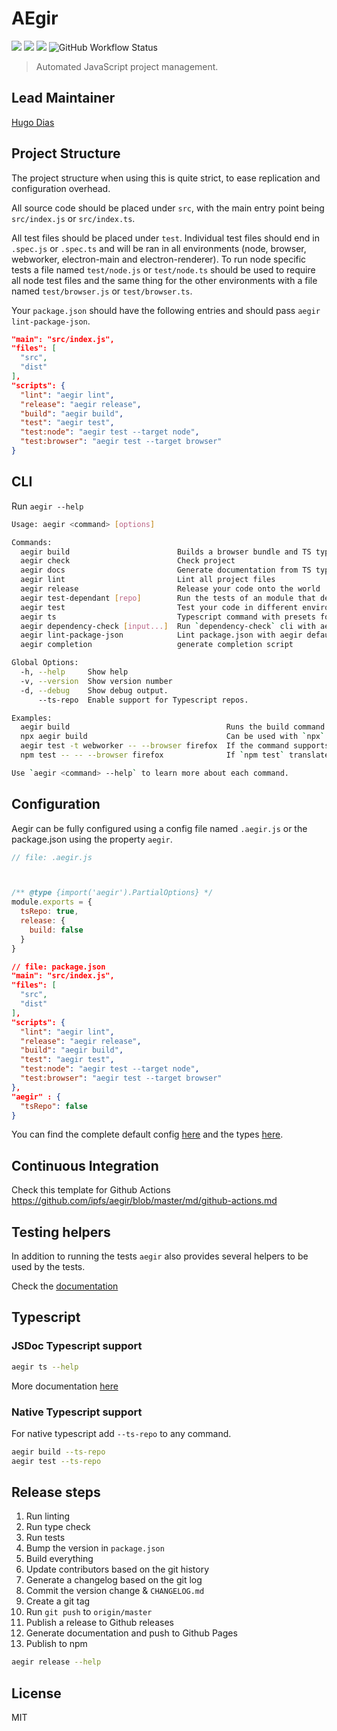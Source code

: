 # AEgir
[![](https://img.shields.io/badge/made%20by-Protocol%20Labs-blue.svg?style=flat-square)](https://protocol.ai)
[![](https://img.shields.io/badge/project-IPFS-blue.svg?style=flat-square)](https://ipfs.io/)
[![](https://img.shields.io/badge/freenode-%23ipfs-blue.svg?style=flat-square)](http://webchat.freenode.net/?channels=%23ipfs)
![GitHub Workflow Status](https://img.shields.io/github/workflow/status/ipfs/aegir/ci/master?style=flat-square)

> Automated JavaScript project management.

## Lead Maintainer

[Hugo Dias](https://github.com/hugomrdias)

## Project Structure

The project structure when using this is quite strict, to ease replication and configuration overhead.

All source code should be placed under `src`, with the main entry point being `src/index.js` or `src/index.ts`.

All test files should be placed under `test`. Individual test files should end in `.spec.js` or `.spec.ts` and will be ran in all environments (node, browser, webworker, electron-main and electron-renderer). To run node specific tests a file named `test/node.js` or `test/node.ts` should be used to require all node test files and the same thing for the other environments with a file named `test/browser.js` or `test/browser.ts`.

Your `package.json` should have the following entries and should pass `aegir lint-package-json`.

```json
"main": "src/index.js",
"files": [
  "src",
  "dist"
],
"scripts": {
  "lint": "aegir lint",
  "release": "aegir release",
  "build": "aegir build",
  "test": "aegir test",
  "test:node": "aegir test --target node",
  "test:browser": "aegir test --target browser"
}
```

## CLI

Run `aegir --help`

```bash
Usage: aegir <command> [options]

Commands:
  aegir build                        Builds a browser bundle and TS type declarations from the `src` folder.
  aegir check                        Check project
  aegir docs                         Generate documentation from TS type declarations.
  aegir lint                         Lint all project files
  aegir release                      Release your code onto the world
  aegir test-dependant [repo]        Run the tests of an module that depends on this module to see if the current changes have caused a regression
  aegir test                         Test your code in different environments
  aegir ts                           Typescript command with presets for specific tasks.
  aegir dependency-check [input...]  Run `dependency-check` cli with aegir defaults.                                                                                                                              [aliases: dep-check, dep]
  aegir lint-package-json            Lint package.json with aegir defaults.                                                                                                                                    [aliases: lint-package, lpj]
  aegir completion                   generate completion script

Global Options:
  -h, --help     Show help                                                                                                                                                                                                        [boolean]
  -v, --version  Show version number                                                                                                                                                                                              [boolean]
  -d, --debug    Show debug output.                                                                                                                                                                              [boolean] [default: false]
      --ts-repo  Enable support for Typescript repos.                                                                                                                                                            [boolean] [default: false]

Examples:
  aegir build                                   Runs the build command to bundle JS code for the browser.
  npx aegir build                               Can be used with `npx` to use a local version
  aegir test -t webworker -- --browser firefox  If the command supports `--` can be used to forward options to the underlying tool.
  npm test -- -- --browser firefox              If `npm test` translates to `aegir test -t browser` and you want to forward options you need to use `-- --` instead.

Use `aegir <command> --help` to learn more about each command.
```

## Configuration
Aegir can be fully configured using a config file named `.aegir.js` or the package.json using the property `aegir`.

```js
// file: .aegir.js



/** @type {import('aegir').PartialOptions} */
module.exports = {
  tsRepo: true,
  release: {
    build: false
  }
}
```

```json
// file: package.json
"main": "src/index.js",
"files": [
  "src",
  "dist"
],
"scripts": {
  "lint": "aegir lint",
  "release": "aegir release",
  "build": "aegir build",
  "test": "aegir test",
  "test:node": "aegir test --target node",
  "test:browser": "aegir test --target browser"
},
"aegir" : {
  "tsRepo": false
}
```
You can find the complete default config [here](https://github.com/ipfs/aegir/blob/master/src/config/user.js#L12) and the types [here](https://github.com/ipfs/aegir/blob/master/src/types.d.ts).

## Continuous Integration
Check this template for Github Actions https://github.com/ipfs/aegir/blob/master/md/github-actions.md

## Testing helpers
In addition to running the tests `aegir` also provides several helpers to be used by the tests.

Check the [documentation](https://ipfs.github.io/aegir/)


## Typescript

### JSDoc Typescript support

```bash
aegir ts --help
```
More documentation [here](https://github.com/ipfs/aegir/blob/master/md/ts-jsdoc.md)

### Native Typescript support
For native typescript add `--ts-repo` to any command.
```bash
aegir build --ts-repo
aegir test --ts-repo
```

## Release steps

1. Run linting
2. Run type check
3. Run tests
4. Bump the version in `package.json`
5. Build everything
6. Update contributors based on the git history
7. Generate a changelog based on the git log
8. Commit the version change & `CHANGELOG.md`
9. Create a git tag
10. Run `git push` to `origin/master`
11. Publish a release to Github releases
12. Generate documentation and push to Github Pages
13. Publish to npm

```bash
aegir release --help
```

## License

MIT
